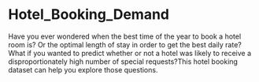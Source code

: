 # Hotel_Booking_Demand
Have you ever wondered when the best time of the year to book a hotel room is? Or the optimal length of stay in order to get the best daily rate? What if you wanted to predict whether or not a hotel was likely to receive a disproportionately high number of special requests?This hotel booking dataset can help you explore those questions.
